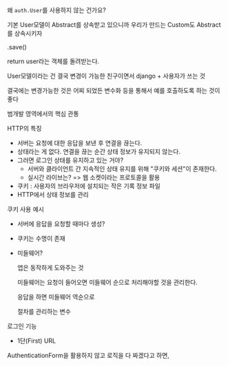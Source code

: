 왜 `auth.User`를 사용하지 않는 건가요?

기본 User모델이 Abstract를 상속받고 있으니까 우리가 만드는 Custom도 Abstract를 상속시키자



.save()

return user라는 객체를 돌려받는다.

User모델이라는 건 결국 변경이 가능한 친구이면서 django + 사용자가 쓰는 것

결국에는 변경가능한 것은 어찌 되었든 변수화 등을 통해서 예를 호출하도록 하는 것이 좋다

범개발 영역에서의 핵심 관통



HTTP의 특징

- 서버는 요청에 대한 응답을 보낸 후 연결을 끊는다.
- 상태라는 게 없다. 연결을 끊는 순간 상태 정보가 유지되지 않는다.
- 그러면 로그인 상태를 유지하고 있는 거야?
  - 서버와 클라이언트 간 지속적인 상태 유지를 위해 "쿠키와 세션"이 존재한다.
  - 실시간 라이브는? => 웹 소켓이라는 프로토콜을 활용
- 쿠키 : 사용자의 브라우저에 설치되는 작은 기록 정보 파일
- HTTP에서 상태 정보를 관리



쿠키 사용 예시

- 서버에 응답을 요청할 때마다 생성?

- 쿠키는 수명이 존재



- 미들웨어?

  앱은 동작하게 도와주는 것

  미들웨어는 요청이 들어오면 미들웨어 순으로 처리해야할 것을 관리한다.

  응답을 하면 미들웨어 역순으로

  절차를 관리하는 변수



로그인 기능

- 1단(First) URL



AuthenticationForm을 활용하지 않고 로직을 다 짜겠다고 하면,


